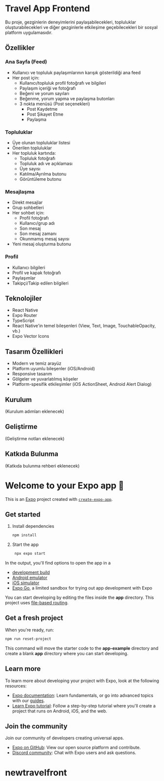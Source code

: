 # Travel App Frontend

Bu proje, gezginlerin deneyimlerini paylaşabilecekleri, topluluklar oluşturabilecekleri ve diğer gezginlerle etkileşime geçebilecekleri bir sosyal platform uygulamasıdır.

## Özellikler

### Ana Sayfa (Feed)
- Kullanıcı ve topluluk paylaşımlarının karışık gösterildiği ana feed
- Her post için:
  - Kullanıcı/topluluk profil fotoğrafı ve bilgileri
  - Paylaşım içeriği ve fotoğrafı
  - Beğeni ve yorum sayıları
  - Beğenme, yorum yapma ve paylaşma butonları
  - 3 nokta menüsü (Post seçenekleri)
    - Post Kaydetme
    - Post Şikayet Etme
    - Paylaşma
    
### Topluluklar
- Üye olunan topluluklar listesi
- Önerilen topluluklar
- Her topluluk kartında:
  - Topluluk fotoğrafı
  - Topluluk adı ve açıklaması
  - Üye sayısı
  - Katılma/Ayrılma butonu
  - Görüntüleme butonu

### Mesajlaşma
- Direkt mesajlar
- Grup sohbetleri
- Her sohbet için:
  - Profil fotoğrafı
  - Kullanıcı/grup adı
  - Son mesaj
  - Son mesaj zamanı
  - Okunmamış mesaj sayısı
- Yeni mesaj oluşturma butonu

### Profil
- Kullanıcı bilgileri
- Profil ve kapak fotoğrafı
- Paylaşımlar
- Takipçi/Takip edilen bilgileri

## Teknolojiler
- React Native
- Expo Router
- TypeScript
- React Native'in temel bileşenleri (View, Text, Image, TouchableOpacity, vb.)
- Expo Vector Icons

## Tasarım Özellikleri
- Modern ve temiz arayüz
- Platform uyumlu bileşenler (iOS/Android)
- Responsive tasarım
- Gölgeler ve yuvarlatılmış köşeler
- Platform-spesifik etkileşimler (iOS ActionSheet, Android Alert Dialog)

## Kurulum
(Kurulum adımları eklenecek)

## Geliştirme
(Geliştirme notları eklenecek)

## Katkıda Bulunma
(Katkıda bulunma rehberi eklenecek)

# Welcome to your Expo app 👋

This is an [Expo](https://expo.dev) project created with [`create-expo-app`](https://www.npmjs.com/package/create-expo-app).

## Get started

1. Install dependencies

   ```bash
   npm install
   ```

2. Start the app

   ```bash
    npx expo start
   ```

In the output, you'll find options to open the app in a

- [development build](https://docs.expo.dev/develop/development-builds/introduction/)
- [Android emulator](https://docs.expo.dev/workflow/android-studio-emulator/)
- [iOS simulator](https://docs.expo.dev/workflow/ios-simulator/)
- [Expo Go](https://expo.dev/go), a limited sandbox for trying out app development with Expo

You can start developing by editing the files inside the **app** directory. This project uses [file-based routing](https://docs.expo.dev/router/introduction).

## Get a fresh project

When you're ready, run:

```bash
npm run reset-project
```

This command will move the starter code to the **app-example** directory and create a blank **app** directory where you can start developing.

## Learn more

To learn more about developing your project with Expo, look at the following resources:

- [Expo documentation](https://docs.expo.dev/): Learn fundamentals, or go into advanced topics with our [guides](https://docs.expo.dev/guides).
- [Learn Expo tutorial](https://docs.expo.dev/tutorial/introduction/): Follow a step-by-step tutorial where you'll create a project that runs on Android, iOS, and the web.

## Join the community

Join our community of developers creating universal apps.

- [Expo on GitHub](https://github.com/expo/expo): View our open source platform and contribute.
- [Discord community](https://chat.expo.dev): Chat with Expo users and ask questions.
# newtravelfront

